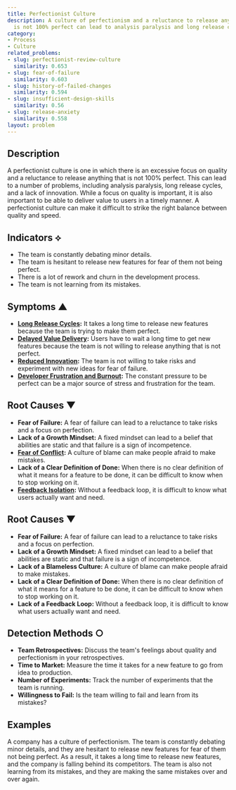 ```yaml
---
title: Perfectionist Culture
description: A culture of perfectionism and a reluctance to release anything that
  is not 100% perfect can lead to analysis paralysis and long release cycles.
category:
- Process
- Culture
related_problems:
- slug: perfectionist-review-culture
  similarity: 0.653
- slug: fear-of-failure
  similarity: 0.603
- slug: history-of-failed-changes
  similarity: 0.594
- slug: insufficient-design-skills
  similarity: 0.56
- slug: release-anxiety
  similarity: 0.558
layout: problem
---
```


## Description
A perfectionist culture is one in which there is an excessive focus on quality and a reluctance to release anything that is not 100% perfect. This can lead to a number of problems, including analysis paralysis, long release cycles, and a lack of innovation. While a focus on quality is important, it is also important to be able to deliver value to users in a timely manner. A perfectionist culture can make it difficult to strike the right balance between quality and speed.

## Indicators ⟡
- The team is constantly debating minor details.
- The team is hesitant to release new features for fear of them not being perfect.
- There is a lot of rework and churn in the development process.
- The team is not learning from its mistakes.

## Symptoms ▲
- **[Long Release Cycles](long-release-cycles.md):** It takes a long time to release new features because the team is trying to make them perfect.
- **[Delayed Value Delivery](delayed-value-delivery.md):** Users have to wait a long time to get new features because the team is not willing to release anything that is not perfect.
- **[Reduced Innovation](reduced-innovation.md):** The team is not willing to take risks and experiment with new ideas for fear of failure.
- **[Developer Frustration and Burnout](developer-frustration-and-burnout.md):** The constant pressure to be perfect can be a major source of stress and frustration for the team.

## Root Causes ▼
- **Fear of Failure:** A fear of failure can lead to a reluctance to take risks and a focus on perfection.
- **Lack of a Growth Mindset:** A fixed mindset can lead to a belief that abilities are static and that failure is a sign of incompetence.
- **[Fear of Conflict](fear-of-conflict.md):** A culture of blame can make people afraid to make mistakes.
- **Lack of a Clear Definition of Done:** When there is no clear definition of what it means for a feature to be done, it can be difficult to know when to stop working on it.
- **[Feedback Isolation](feedback-isolation.md):** Without a feedback loop, it is difficult to know what users actually want and need.

## Root Causes ▼
- **Fear of Failure:** A fear of failure can lead to a reluctance to take risks and a focus on perfection.
- **Lack of a Growth Mindset:** A fixed mindset can lead to a belief that abilities are static and that failure is a sign of incompetence.
- **Lack of a Blameless Culture:** A culture of blame can make people afraid to make mistakes.
- **Lack of a Clear Definition of Done:** When there is no clear definition of what it means for a feature to be done, it can be difficult to know when to stop working on it.
- **Lack of a Feedback Loop:** Without a feedback loop, it is difficult to know what users actually want and need.

## Detection Methods ○
- **Team Retrospectives:** Discuss the team's feelings about quality and perfectionism in your retrospectives.
- **Time to Market:** Measure the time it takes for a new feature to go from idea to production.
- **Number of Experiments:** Track the number of experiments that the team is running.
- **Willingness to Fail:** Is the team willing to fail and learn from its mistakes?

## Examples
A company has a culture of perfectionism. The team is constantly debating minor details, and they are hesitant to release new features for fear of them not being perfect. As a result, it takes a long time to release new features, and the company is falling behind its competitors. The team is also not learning from its mistakes, and they are making the same mistakes over and over again.
